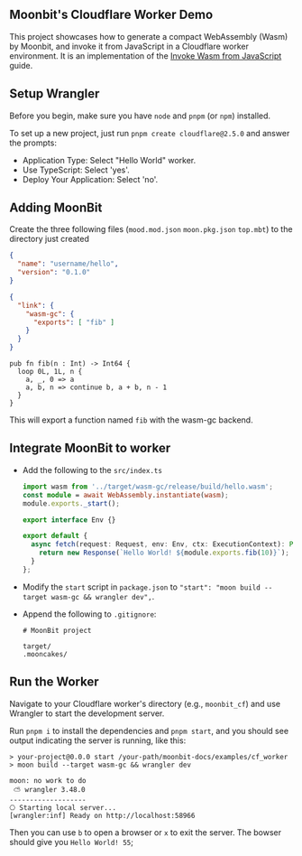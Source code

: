 ## Moonbit's Cloudflare Worker Demo

This project showcases how to generate a compact WebAssembly (Wasm) by Moonbit, and invoke it from JavaScript in a Cloudflare worker environment. It is an implementation of the [Invoke Wasm from JavaScript](https://developers.cloudflare.com/workers/runtime-apis/webassembly/javascript/) guide.

## Setup Wrangler

Before you begin, make sure you have `node` and `pnpm` (or `npm`) installed.

To set up a new project, just run `pnpm create cloudflare@2.5.0` and answer the prompts:
- Application Type: Select "Hello World" worker.
- Use TypeScript: Select 'yes'.
- Deploy Your Application: Select 'no'.

## Adding MoonBit

Create the three following files (`mood.mod.json` `moon.pkg.json` `top.mbt`) to the directory just created

```json title=moon.mod.json
{
  "name": "username/hello",
  "version": "0.1.0"
}
```

```json title=moon.pkg.json
{
  "link": {
    "wasm-gc": {
      "exports": [ "fib" ]
    }
  }
}
```

```moonbit title=top.mbt
pub fn fib(n : Int) -> Int64 {
  loop 0L, 1L, n {
    a, _, 0 => a
    a, b, n => continue b, a + b, n - 1
  }
}
```

This will export a function named `fib` with the wasm-gc backend.

## Integrate MoonBit to worker
- Add the following to the `src/index.ts`
  ```typescript title=src/index.ts
  import wasm from '../target/wasm-gc/release/build/hello.wasm';
  const module = await WebAssembly.instantiate(wasm);
  module.exports._start();

  export interface Env {}

  export default {
    async fetch(request: Request, env: Env, ctx: ExecutionContext): Promise<Response> {
      return new Response(`Hello World! ${module.exports.fib(10)}`);
    }
  };
  ```
- Modify the `start` script in `package.json` to `"start": "moon build --target wasm-gc && wrangler dev",`.
- Append the following to `.gitignore`:

  ```gitignore
  # MoonBit project
  
  target/
  .mooncakes/
  ```

## Run the Worker

Navigate to your Cloudflare worker's directory (e.g., `moonbit_cf`) and use Wrangler to start the development server.

Run `pnpm i` to install the dependencies and `pnpm start`, and you should see output indicating the server is running, like this:

```shell
> your-project@0.0.0 start /your-path/moonbit-docs/examples/cf_worker
> moon build --target wasm-gc && wrangler dev

moon: no work to do
 ⛅️ wrangler 3.48.0
-------------------
⎔ Starting local server...
[wrangler:inf] Ready on http://localhost:58966
```

Then you can use `b` to open a browser or `x` to exit the server. The bowser should give you `Hello World! 55`;
